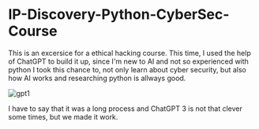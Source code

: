 # IP-Discovery-Python-CyberSec-Course

This is an excersice for a ethical hacking course. This time, I used the help of ChatGPT to build it up, since I'm new to AI and not so experienced with python I took this chance to, not only learn about cyber security, but also how AI works and researching python is allways good.

![gpt1](https://github.com/J-Agostino/IP-Discovery-Python-CyberSec-Course/assets/107634968/02d2aa39-fcdc-40f1-a54c-95c0251b6fe9)


I have to say that it was a long process and ChatGPT 3 is not that clever some times, but we made it work.
